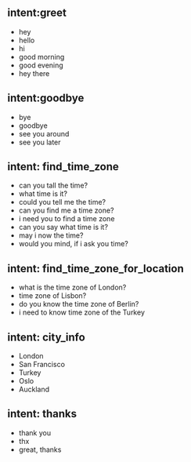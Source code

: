 ## intent:greet
- hey
- hello
- hi
- good morning
- good evening
- hey there

## intent:goodbye
- bye
- goodbye
- see you around
- see you later

## intent: find_time_zone
- can you tall the time?
- what time is it?
- could you tell me the time?
- can you find me a time zone?
- i need you to find a time zone
- can you say what time is it?
- may i now the time?
- would you mind, if i ask you time?

## intent: find_time_zone_for_location
- what is the time zone of London?
- time zone of Lisbon?
- do you know the time zone of Berlin?
- i need to know time zone of the Turkey

## intent: city_info
- London
- San Francisco
- Turkey
- Oslo
- Auckland

## intent: thanks
- thank you
- thx
- great, thanks






